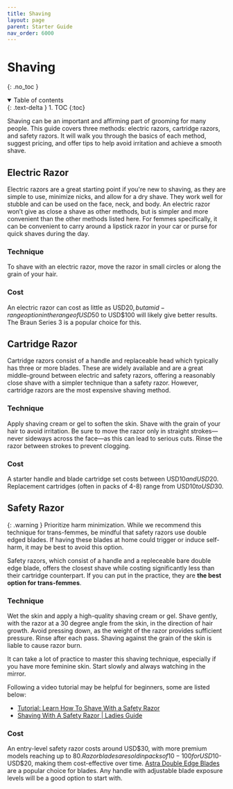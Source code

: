 ```yaml
---
title: Shaving
layout: page
parent: Starter Guide
nav_order: 6000
---
```

# Shaving
{: .no_toc }

<details open markdown="block">
  <summary>
    Table of contents
  </summary>
  {: .text-delta }
1. TOC
{:toc}
</details>

Shaving can be an important and affirming part of grooming for many people. This guide covers three methods: electric razors, cartridge razors, and safety razors. It will walk you through the basics of each method, suggest pricing, and offer tips to help avoid irritation and achieve a smooth shave.

## Electric Razor
Electric razors are a great starting point if you're new to shaving, as they are simple to use, minimize nicks, and allow for a dry shave. They work well for stubble and can be used on the face, neck, and body. An electric razor won’t give as close a shave as other methods, but is simpler and more convenient than the other methods listed here. For femmes specifically, it can be convenient to carry around a lipstick razor in your car or purse for quick shaves during the day.

### Technique
To shave with an electric razor, move the razor in small circles or along the grain of your hair.

### Cost
An electric razor can cost as little as USD$20, but a mid-range option in the range of USD$50 to USD$100 will likely give better results. The Braun Series 3 is a popular choice for this.

## Cartridge Razor
Cartridge razors consist of a handle and replaceable head which typically has three or more blades. These are widely available and are a great middle-ground between electric and safety razors, offering a reasonably close shave with a simpler technique than a safety razor. However, cartridge razors are the most expensive shaving method.

### Technique
Apply shaving cream or gel to soften the skin. Shave with the grain of your hair to avoid irritation. Be sure to move the razor only in straight strokes—never sideways across the face—as this can lead to serious cuts. Rinse the razor between strokes to prevent clogging.

### Cost
A starter handle and blade cartridge set costs between USD$10 and USD$20. Replacement cartridges (often in packs of 4-8) range from USD$10 to USD$30.

## Safety Razor

{: .warning }
Prioritize harm minimization. While we recommend this technique for trans-femmes, be mindful that safety razors use double edged blades. If having these blades at home could trigger or induce self-harm, it may be best to avoid this option.

Safety razors, which consist of a handle and a repleceable bare double edge blade, offers the closest shave while costing significantly less than their cartridge counterpart. If you can put in the practice, they are **the best option for trans-femmes**.

### Technique
Wet the skin and apply a high-quality shaving cream or gel. Shave gently, with the razor at a 30 degree angle from the skin, in the direction of hair growth. Avoid pressing down, as the weight of the razor provides sufficient pressure. Rinse after each pass. Shaving against the grain of the skin is liable to cause razor burn.

It can take a lot of practice to master this shaving technique, especially if you have more feminine skin. Start slowly and always watching in the mirror.

Following a video tutorial may be helpful for beginners, some are listed below:

* [Tutorial: Learn How To Shave With a Safety Razor](https://www.youtube.com/watch?v=ps88RU_BXlA)
* [Shaving With A Safety Razor \| Ladies Guide](https://www.youtube.com/watch?v=2zXqo4b3pk4)

### Cost
An entry-level safety razor costs around USD$30, with more premium models reaching up to $80. Razor blades are sold in packs of 10-100 for USD$10-USD$20, making them cost-effective over time. [Astra Double Edge Blades](https://www.amazon.com.au/gp/product/B001QY8QXM) are a popular choice for blades. Any handle with adjustable blade exposure levels will be a good option to start with.
